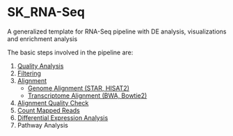 # SK_RNA-Seq
A generalized template for RNA-Seq pipeline with DE analysis, visualizations and enrichment analysis

The basic steps involved in the pipeline are:
1. [Quality Analysis](https://github.com/srkoppolu/SK_RNA-Seq/wiki/Step-1:-Quality-Analysis)
2. [Filtering](https://github.com/srkoppolu/SK_RNA-Seq/wiki/Step-2:-Filtering)
3. [Alignment](https://github.com/srkoppolu/SK_RNA-Seq/wiki/Step-3:-Alignment)
    - [Genome Alignment (STAR, HISAT2)](https://github.com/srkoppolu/SK_RNA-Seq/wiki/Step-3a:-Genome-Alignment-(STAR,-HISAT2))
    - [Transcriptome Alignment (BWA, Bowtie2)](https://github.com/srkoppolu/SK_RNA-Seq/wiki/Step-3b:-Transcriptome-Alignment-(BWA,-Bowtie2))
4. [Alignment Quality Check](https://github.com/srkoppolu/SK_RNA-Seq/wiki/Step-4:-Alignment-Quality-Control)
5. [Count Mapped Reads](https://github.com/srkoppolu/SK_RNA-Seq/wiki/Step-5:-Count-Mapped-Reads)
6. [Differential Expression Analysis](https://github.com/srkoppolu/SK_RNA-Seq/wiki/Step-6:-Differential-Expression-Analysis)
7. Pathway Analysis
